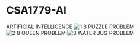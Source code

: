 # CSA1779-AI
ARTIFICIAL INTELLIGENCE
![1 8 PUZZLE PROBLEM](https://github.com/Shruthika1511/CSA1779/assets/112743361/4ce81e15-19a0-4814-a017-b1065abb2dc1)
![2 8 QUEEN PROBLEM](https://github.com/Shruthika1511/CSA1779/assets/112743361/ac03841d-ef30-4707-861a-fe2713a12223)
![3 WATER JUG PROBLEM](https://github.com/Shruthika1511/CSA1779/assets/112743361/30d60664-583b-4ad0-8b9c-ada87da61dde)

